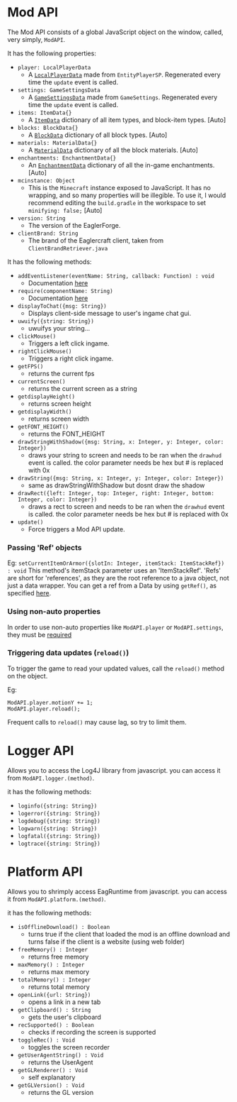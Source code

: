# Mod API
The Mod API consists of a global JavaScript object on the window, called, very simply, `ModAPI`.


It has the following properties:
- `player: LocalPlayerData`
    - A [`LocalPlayerData`](globals/LocalPlayerData.md) made from `EntityPlayerSP`. Regenerated every time the `update` event is called.
- `settings: GameSettingsData`
    - A [`GameSettingsData`](globals/GameSettingsData.md) made from `GameSettings`. Regenerated every time the `update` event is called.
- `items: ItemData{}`
    - A [`ItemData`](globals/ItemData.md) dictionary of all item types, and block-item types. [Auto]
- `blocks: BlockData{}`
    - A [`BlockData`](globals/BlockData.md) dictionary of all block types. [Auto]
- `materials: MaterialData{}`
    - A [`MaterialData`](globals/MaterialData.md) dictionary of all the block materials. [Auto]
- `enchantments: EnchantmentData{}`
    - An [`EnchantmentData`](globals/EnchantmentData.md) dictionary of all the in-game enchantments. [Auto]
- `mcinstance: Object`
    - This is the `Minecraft` instance exposed to JavaScript. It has no wrapping, and so many properties will be illegible. To use it, I would recommend editing the `build.gradle` in the workspace to set `minifying: false;` [Auto]
- `version: String`
    - The version of the EaglerForge.
- `clientBrand: String`
    - The brand of the Eaglercraft client, taken from `ClientBrandRetriever.java`


It has the following methods:
- `addEventListener(eventName: String, callback: Function) : void`
    - Documentation [here](events/addEventListener.md)
- `require(componentName: String)`
    - Documentation [here](globals/require.md)
- `displayToChat({msg: String})`
    - Displays client-side message to user's ingame chat gui.
- `uwuify({string: String})`
    - uwuifys your string...
- `clickMouse()`
    - Triggers a left click ingame.
- `rightClickMouse()`
    - Triggers a right click ingame.
- `getFPS()`
  - returns the current fps
- `currentScreen()`
  - returns the current screen as a string 
- `getdisplayHeight()`
  - returns screen height
- `getdisplayWidth()` 
  - returns screen width
- `getFONT_HEIGHT()`
  - returns the FONT_HEIGHT 
- `drawStringWithShadow({msg: String, x: Integer, y: Integer, color: Integer})` 
  - draws your string to screen and needs to be ran when the `drawhud` event is called. the color parameter needs be hex but # is replaced with 0x
- `drawString({msg: String, x: Integer, y: Integer, color: Integer})`
  - same as drawStringWithShadow but dosnt draw the shadow
- `drawRect({left: Integer, top: Integer, right: Integer, bottom: Integer, color: Integer})`
  - draws a rect to screen and needs to be ran when the `drawhud` event is called. the color parameter needs be hex but # is replaced with 0x
- `update()`
    - Force triggers a Mod API update.

### Passing 'Ref' objects
Eg: `setCurrentItemOrArmor({slotIn: Integer, itemStack: ItemStackRef}) : void`
This method's itemStack parameter uses an 'ItemStackRef'. 'Refs' are short for 'references', as they are the root reference to a java object, not just a data wrapper. You can get a ref from a Data by using `getRef()`, as specified [here](globals/Data.md).

### Using non-auto properties
In order to use non-auto properties like `ModAPI.player` or `ModAPI.settings`, they must be [required](globals/require.md)

### Triggering data updates (`reload()`)
To trigger the game to read your updated values, call the `reload()` method on the object.

Eg: 
```
ModAPI.player.motionY += 1;
ModAPI.player.reload();
```

Frequent calls to `reload()` may cause lag, so try to limit them.

# Logger API
Allows you to access the Log4J library from javascript. you can access it from `ModAPI.logger.(method)`.

it has the following methods:

- `loginfo({string: String})`
- `logerror({string: String})`
- `logdebug({string: String})`
- `logwarn({string: String})`
- `logfatal({string: String})` 
- `logtrace({string: String})`

# Platform API
Allows you to shrimply access EagRuntime from javascript. you can access it from `ModAPI.platform.(method)`.

it has the following methods:

- `isOfflineDownload() : Boolean`
  - turns true if the client that loaded the mod is an offline download and turns false if the client is a website (using web folder)
- `freeMemory() : Integer`
  - returns free memory 
- `maxMemory() : Integer`
  - returns max memory 
- `totalMemory() : Integer`
  - returns total memory 
- `openLink({url: String})` 
  - opens a link in a new tab 
- `getClipboard() : String`
  - gets the user's clipboard 
- `recSupported() : Boolean`
  - checks if recording the screen is supported 
- `toggleRec() : Void`
  - toggles the screen recorder 
- `getUserAgentString() : Void`
  - returns the UserAgent
- `getGLRenderer() : Void`
  - self explanatory
- `getGLVersion() : Void`
  - returns the GL version


